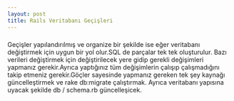 ```yaml
---
layout: post
title: Rails Veritabanı Geçişleri
---
```


### 
 Geçişler yapılandırılmış ve organize bir şekilde ise eğer
  veritabanı değiştirmek için uygun bir yol olur.SQL de parçalar tek
 tek oluşturulur. Bazı verileri değiştirmek için değiştirilecek yere gidip
 gerekli değişimleri yapmanız gerekir.Ayrıca yaptığınız tüm değişimlerin 
 çalışıp çalışmadığını takip etmeniz gerekir.Göçler sayesinde yapmanız 
 gereken tek şey kaynağı güncelleştirmek ve rake db:migrate çalıştırmak.
 Ayrıca veritabanı yapısına uyacak şekilde db / schema.rb güncelleşicek.
 
